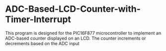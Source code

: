 # ADC-Based-LCD-Counter-with-Timer-Interrupt
This program is designed for the PIC16F877 microcontroller to implement an ADC-based counter displayed on an LCD. The counter increments or decrements based on the ADC input
